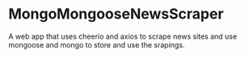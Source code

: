 # MongoMongooseNewsScraper
A web app that uses cheerio and axios to scrape news sites and use mongoose and mongo to store and use the srapings.

